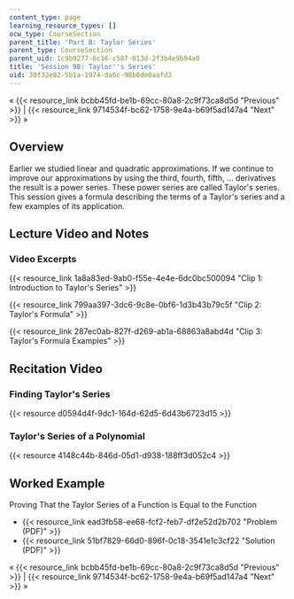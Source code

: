```yaml
---
content_type: page
learning_resource_types: []
ocw_type: CourseSection
parent_title: 'Part B: Taylor Series'
parent_type: CourseSection
parent_uid: 1c9b9277-6c16-c587-013d-2f3b4e9b94a0
title: 'Session 98: Taylor''s Series'
uid: 30f32e82-5b1a-1974-da6c-98b8de0aafd3
---
```


« {{< resource_link bcbb45fd-be1b-69cc-80a8-2c9f73ca8d5d "Previous" >}} | {{< resource_link 9714534f-bc62-1758-9e4a-b69f5ad147a4 "Next" >}} »

Overview
--------

Earlier we studied linear and quadratic approximations. If we continue to improve our approximations by using the third, fourth, fifth, ... derivatives the result is a power series. These power series are called Taylor's series. This session gives a formula describing the terms of a Taylor's series and a few examples of its application.

Lecture Video and Notes
-----------------------

### Video Excerpts

{{< resource_link 1a8a83ed-9ab0-f55e-4e4e-6dc0bc500094 "Clip 1: Introduction to Taylor's Series" >}}

{{< resource_link 799aa397-3dc6-9c8e-0bf6-1d3b43b79c5f "Clip 2: Taylor's Formula" >}}

{{< resource_link 287ec0ab-827f-d269-ab1a-68863a8abd4d "Clip 3: Taylor's Formula Examples" >}}

Recitation Video
----------------

### Finding Taylor's Series

{{< resource d0594d4f-9dc1-164d-62d5-6d43b6723d15 >}}

### Taylor's Series of a Polynomial

{{< resource 4148c44b-846d-05d1-d938-188ff3d052c4 >}}

Worked Example
--------------

Proving That the Taylor Series of a Function is Equal to the Function

*   {{< resource_link ead3fb58-ee68-fcf2-feb7-df2e52d2b702 "Problem (PDF)" >}}
*   {{< resource_link 51bf7829-66d0-896f-0c18-3541e1c3cf22 "Solution (PDF)" >}}

« {{< resource_link bcbb45fd-be1b-69cc-80a8-2c9f73ca8d5d "Previous" >}} | {{< resource_link 9714534f-bc62-1758-9e4a-b69f5ad147a4 "Next" >}} »